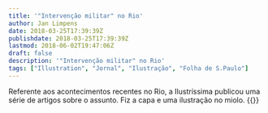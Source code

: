 ```yaml
---
title: '"Intervenção militar" no Rio'
author: Jan Limpens
date: 2018-03-25T17:39:39Z
publishdate: 2018-03-25T17:39:39Z
lastmod: 2018-06-02T19:47:06Z
draft: false
description: '"Intervenção militar" no Rio'
tags: ["Illustration", "Jornal", "Ilustração", "Folha de S.Paulo"]
---
```


Referente aos acontecimentos recentes no Rio, a Ilustríssima publicou uma série de artigos sobre o assunto. Fiz a capa e uma ilustração no miolo.
{{<gallery>}}